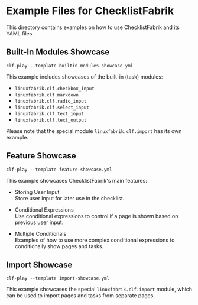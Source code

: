 # Example Files for ChecklistFabrik

This directory contains examples on how to use ChecklistFabrik and its YAML files.


## Built-In Modules Showcase

```shell
clf-play --template builtin-modules-showcase.yml
```

This example includes showcases of the built-in (task) modules:

- `linuxfabrik.clf.checkbox_input`
- `linuxfabrik.clf.markdown`
- `linuxfabrik.clf.radio_input`
- `linuxfabrik.clf.select_input`
- `linuxfabrik.clf.text_input`
- `linuxfabrik.clf.text_output`

Please note that the special module `linuxfabrik.clf.import` has its own example.


## Feature Showcase

```shell
clf-play --template feature-showcase.yml
```

This example showcases ChecklistFabrik's main features:

- Storing User Input  
  Store user input for later use in the checklist.

- Conditional Expressions  
  Use conditional expressions to control if a page is shown based on previous user input.

- Multiple Conditionals  
  Examples of how to use more complex conditional expressions to conditionally show pages and tasks.


## Import Showcase

```shell
clf-play --template import-showcase.yml
```

This example showcases the special `linuxfabrik.clf.import` module,
which can be used to import pages and tasks from separate pages.
